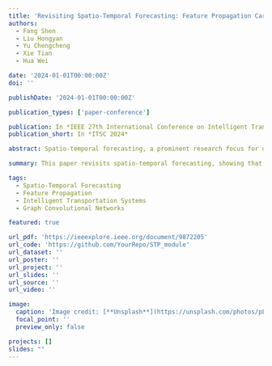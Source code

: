 ```yaml
---
title: 'Revisiting Spatio-Temporal Forecasting: Feature Propagation Carry More Weights Than How They Do'
authors:
  - Fang Shen
  - Liu Hongyan
  - Yu Chengcheng
  - Xie Tian
  - Hua Wei

date: '2024-01-01T00:00:00Z'
doi: ''

publishDate: '2024-01-01T00:00:00Z'

publication_types: ['paper-conference']

publication: In *IEEE 27th International Conference on Intelligent Transportation Systems (ITSC)*
publication_short: In *ITSC 2024*

abstract: Spatio-temporal forecasting, a prominent research focus for understanding the dynamics of data flow in various domains, has recently extended its significance to traffic prediction as a notable application. Considering topology of data flow, existing methods mainly utilize Graph Convolutional Networks (GCNs), where graph construction is the basic concern and generally determines how data features are propagated. However, through extensive investigations and theoretical evidence, it is revealed that graph construction strategy, which is usually regarded as the key step to success, has actually provided very little benefit, while the presence of feature propagation itself on spatio-temporal domain is more significant, i.e., feature propagation carry more weights than how they do. Thus, by making slight refinements of a feature normalization method, we propose a Spatio-Temporal Propagation (STP) module, which does not require intervention of a specific graph structure, yet simple and effective. Various experiments on public datasets verify that the proposed STP module is an on-the-shelf tool that can be accessed to the end of current models or even replace GCNs as an alternative for capturing spatio-temporal features, while achieving better predictions. All the source codes are open accessed on GitHub.

summary: This paper revisits spatio-temporal forecasting, showing that feature propagation in data flow is more significant than the method of graph construction. The proposed Spatio-Temporal Propagation (STP) module outperforms GCNs in traffic prediction without the need for specific graph structures.

tags:
  - Spatio-Temporal Forecasting
  - Feature Propagation
  - Intelligent Transportation Systems
  - Graph Convolutional Networks

featured: true

url_pdf: 'https://ieeexplore.ieee.org/document/9872205'
url_code: 'https://github.com/YourRepo/STP_module'
url_dataset: ''
url_poster: ''
url_project: ''
url_slides: ''
url_source: ''
url_video: ''

image:
  caption: 'Image credit: [**Unsplash**](https://unsplash.com/photos/pLCdAaMFLTE)'
  focal_point: ''
  preview_only: false

projects: []
slides: ""
---
```

